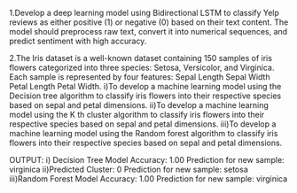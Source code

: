 1.Develop a deep learning model using Bidirectional LSTM to classify Yelp reviews as either positive (1) or negative (0) based on their text content. The model should preprocess raw text, convert it into numerical sequences, and predict sentiment with high accuracy.

2.The Iris dataset is a well-known dataset containing 150 samples of iris flowers categorized into three species: Setosa, Versicolor, and Virginica. Each sample is represented by four features: Sepal Length Sepal Width Petal Length Petal Width. i)To develop a machine learning model using the Decision tree algorithm to classify iris flowers into their respective species based on sepal and petal dimensions. ii)To develop a machine learning model using the K th cluster algorithm to classify iris flowers into their respective species based on sepal and petal dimensions. iii)To develop a machine learning model using the Random forest algorithm to classify iris flowers into their respective species based on sepal and petal dimensions.

OUTPUT: i) Decision Tree Model Accuracy: 1.00 Prediction for new sample: virginica ii)Predicted Cluster: 0 Prediction for new sample: setosa iii)Random Forest Model Accuracy: 1.00 Prediction for new sample: virginica

